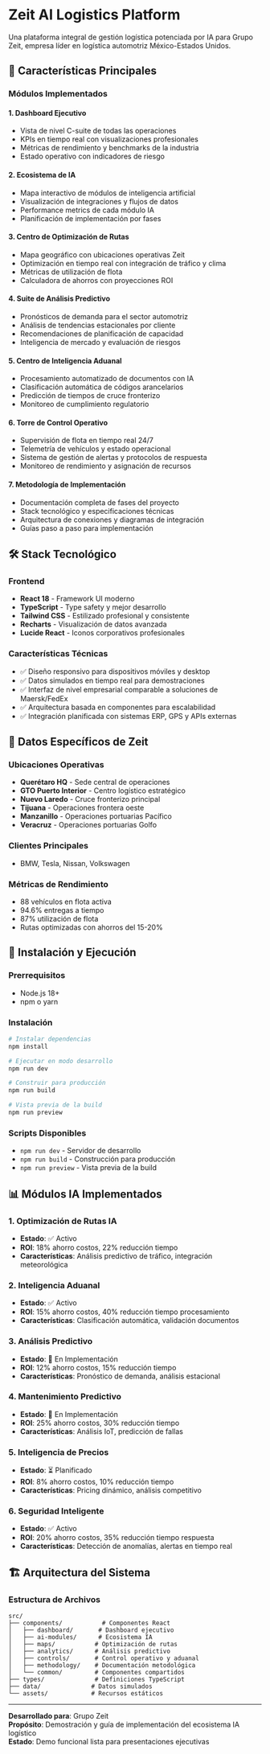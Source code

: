 # Zeit AI Logistics Platform

Una plataforma integral de gestión logística potenciada por IA para Grupo Zeit, empresa líder en logística automotriz México-Estados Unidos.

## 🚀 Características Principales

### Módulos Implementados

#### 1. **Dashboard Ejecutivo**
- Vista de nivel C-suite de todas las operaciones
- KPIs en tiempo real con visualizaciones profesionales
- Métricas de rendimiento y benchmarks de la industria
- Estado operativo con indicadores de riesgo

#### 2. **Ecosistema de IA**
- Mapa interactivo de módulos de inteligencia artificial
- Visualización de integraciones y flujos de datos
- Performance metrics de cada módulo IA
- Planificación de implementación por fases

#### 3. **Centro de Optimización de Rutas**
- Mapa geográfico con ubicaciones operativas Zeit
- Optimización en tiempo real con integración de tráfico y clima
- Métricas de utilización de flota
- Calculadora de ahorros con proyecciones ROI

#### 4. **Suite de Análisis Predictivo**
- Pronósticos de demanda para el sector automotriz
- Análisis de tendencias estacionales por cliente
- Recomendaciones de planificación de capacidad
- Inteligencia de mercado y evaluación de riesgos

#### 5. **Centro de Inteligencia Aduanal**
- Procesamiento automatizado de documentos con IA
- Clasificación automática de códigos arancelarios
- Predicción de tiempos de cruce fronterizo
- Monitoreo de cumplimiento regulatorio

#### 6. **Torre de Control Operativo**
- Supervisión de flota en tiempo real 24/7
- Telemetría de vehículos y estado operacional
- Sistema de gestión de alertas y protocolos de respuesta
- Monitoreo de rendimiento y asignación de recursos

#### 7. **Metodología de Implementación**
- Documentación completa de fases del proyecto
- Stack tecnológico y especificaciones técnicas
- Arquitectura de conexiones y diagramas de integración
- Guías paso a paso para implementación

## 🛠️ Stack Tecnológico

### Frontend
- **React 18** - Framework UI moderno
- **TypeScript** - Type safety y mejor desarrollo
- **Tailwind CSS** - Estilizado profesional y consistente
- **Recharts** - Visualización de datos avanzada
- **Lucide React** - Iconos corporativos profesionales

### Características Técnicas
- ✅ Diseño responsivo para dispositivos móviles y desktop
- ✅ Datos simulados en tiempo real para demostraciones
- ✅ Interfaz de nivel empresarial comparable a soluciones de Maersk/FedEx
- ✅ Arquitectura basada en componentes para escalabilidad
- ✅ Integración planificada con sistemas ERP, GPS y APIs externas

## 🎯 Datos Específicos de Zeit

### Ubicaciones Operativas
- **Querétaro HQ** - Sede central de operaciones
- **GTO Puerto Interior** - Centro logístico estratégico
- **Nuevo Laredo** - Cruce fronterizo principal
- **Tijuana** - Operaciones frontera oeste
- **Manzanillo** - Operaciones portuarias Pacífico
- **Veracruz** - Operaciones portuarias Golfo

### Clientes Principales
- BMW, Tesla, Nissan, Volkswagen

### Métricas de Rendimiento
- 88 vehículos en flota activa
- 94.6% entregas a tiempo
- 87% utilización de flota
- Rutas optimizadas con ahorros del 15-20%

## 🚀 Instalación y Ejecución

### Prerrequisitos
- Node.js 18+ 
- npm o yarn

### Instalación
```bash
# Instalar dependencias
npm install

# Ejecutar en modo desarrollo
npm run dev

# Construir para producción
npm run build

# Vista previa de la build
npm run preview
```

### Scripts Disponibles
- `npm run dev` - Servidor de desarrollo
- `npm run build` - Construcción para producción
- `npm run preview` - Vista previa de la build

## 📊 Módulos IA Implementados

### 1. Optimización de Rutas IA
- **Estado**: ✅ Activo
- **ROI**: 18% ahorro costos, 22% reducción tiempo
- **Características**: Análisis predictivo de tráfico, integración meteorológica

### 2. Inteligencia Aduanal
- **Estado**: ✅ Activo  
- **ROI**: 15% ahorro costos, 40% reducción tiempo procesamiento
- **Características**: Clasificación automática, validación documentos

### 3. Análisis Predictivo
- **Estado**: 🔄 En Implementación
- **ROI**: 12% ahorro costos, 15% reducción tiempo
- **Características**: Pronóstico de demanda, análisis estacional

### 4. Mantenimiento Predictivo
- **Estado**: 🔄 En Implementación
- **ROI**: 25% ahorro costos, 30% reducción tiempo
- **Características**: Análisis IoT, predicción de fallas

### 5. Inteligencia de Precios
- **Estado**: ⏳ Planificado
- **ROI**: 8% ahorro costos, 10% reducción tiempo
- **Características**: Pricing dinámico, análisis competitivo

### 6. Seguridad Inteligente
- **Estado**: ✅ Activo
- **ROI**: 20% ahorro costos, 35% reducción tiempo respuesta
- **Características**: Detección de anomalías, alertas en tiempo real

## 🏗️ Arquitectura del Sistema

### Estructura de Archivos
```
src/
├── components/           # Componentes React
│   ├── dashboard/       # Dashboard ejecutivo
│   ├── ai-modules/      # Ecosistema IA
│   ├── maps/           # Optimización de rutas
│   ├── analytics/      # Análisis predictivo
│   ├── controls/       # Control operativo y aduanal
│   ├── methodology/    # Documentación metodológica
│   └── common/         # Componentes compartidos
├── types/              # Definiciones TypeScript
├── data/              # Datos simulados
└── assets/            # Recursos estáticos
```

---

**Desarrollado para**: Grupo Zeit  
**Propósito**: Demostración y guía de implementación del ecosistema IA logístico  
**Estado**: Demo funcional lista para presentaciones ejecutivas
